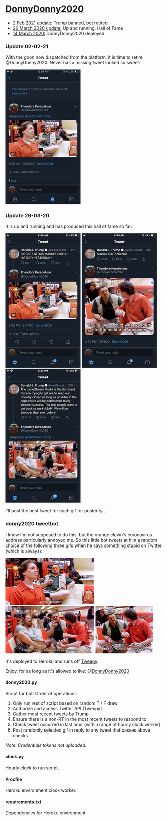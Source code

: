 # <a href="https://twitter.com/DonnyDonny2020">DonnyDonny2020</a>

- <a href="https://github.com/jbachlombardo/donny2020#update-02-02-21">2 Feb 2021 update:</a> Trump banned, bot retired
- <a href="https://github.com/jbachlombardo/donny2020#update-26-03-20">26 March 2020 update:</a> Up and running, Hall of Fame
- <a href="https://github.com/jbachlombardo/donny2020#donny2020-tweetbot">14 March 2020:</a> DonnyDonny2020 deployed

### Update 02-02-21

With the goon now dispatched from the platform, it is time to retire @DonnyDonny2020. Never has a missing tweet looked so sweet:

<img src="https://github.com/jbachlombardo/donny2020/blob/master/Results/IMG_2487.PNG" width="240" alt="resultFinal_020221">

### Update 26-03-20

It is up and running and has produced this hall of fame so far:

<a href="https://twitter.com/DonnyDonny2020/status/1238812133443452933"><img src="https://github.com/jbachlombardo/donny2020/blob/master/Results/IMG_0598.PNG" width="240" alt="result1_140320"></a> <a href="https://twitter.com/DonnyDonny2020/status/1238827222716289024"><img src="https://github.com/jbachlombardo/donny2020/blob/master/Results/IMG_0597.PNG" width="240" alt="result2_140320"></a> <a href="https://twitter.com/DonnyDonny2020/status/1242919187112222721"><img src="https://github.com/jbachlombardo/donny2020/blob/master/Results/IMG_0646.PNG" width="240" alt="result3_180320"></a>

I'll post the best tweet for each gif for posterity...

### donny2020 tweetbot

I know I'm not supposed to do this, but the orange clown's coronavirus address particularly annoyed me. So this little bot  tweets at him a random choice of the following three gifs when he says something stupid on Twitter (which is always):

<img src="https://github.com/jbachlombardo/donny2020/blob/master/gifs/please.gif" height=150> <img src="https://github.com/jbachlombardo/donny2020/blob/master/gifs/out_of_element.gif" height=150> <img src="https://github.com/jbachlombardo/donny2020/blob/master/gifs/child.gif" height=150>

It's deployed to Heroku and runs off <a href="http://docs.tweepy.org/en/latest/">Tweepy</a>.

Enjoy, for as long as it's allowed to live: <a href="https://twitter.com/DonnyDonny2020/with_replies">@DonnyDonny2020</a>

#### donny2020.py

Script for bot. Order of operations:
1. Only run rest of script based on random T / F draw
1. Authorize and access Twitter API (Tweepy)
1. Gather most recent tweets by Trump
1. Ensure there is a non-RT in the most recent tweets to respond to
1. Check tweet occurred in last hour (within range of hourly clock worker)
1. Post randomly selected gif in reply to any tweet that passes above checks

*Note: Credentials tokens not uploaded.*

#### clock.py

Hourly clock to run script.

#### Procfile

Heroku environment clock worker.

#### requirements.txt

Dependencies for Heroku environment
